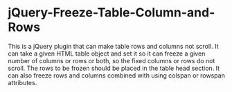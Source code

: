 # jQuery-Freeze-Table-Column-and-Rows

This is a jQuery plugin that can make table rows and columns not scroll.  It can take a given HTML table object and set it so it can freeze a given number of columns or rows or both, so the fixed columns or rows do not scroll.  The rows to be frozen should be placed in the table head section.  It can also freeze rows and columns combined with using colspan or rowspan attributes.
